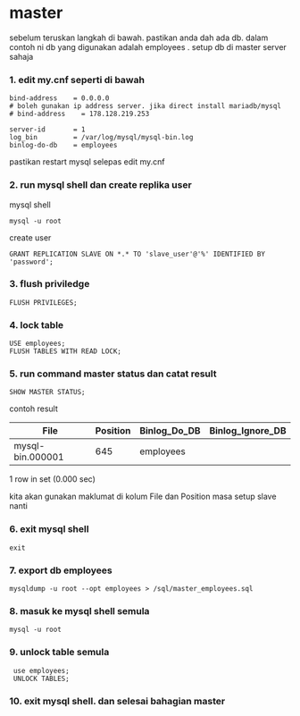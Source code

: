 # master

sebelum teruskan langkah di bawah. pastikan anda dah ada db. dalam contoh ni db yang digunakan adalah employees . setup db di master server sahaja

### 1. edit my.cnf seperti di bawah

```
bind-address    = 0.0.0.0
# boleh gunakan ip address server. jika direct install mariadb/mysql
# bind-address    = 178.128.219.253

server-id       = 1
log_bin         = /var/log/mysql/mysql-bin.log
binlog-do-db    = employees
```

pastikan restart mysql selepas edit my.cnf

### 2. run mysql shell dan create replika user

mysql shell
```
mysql -u root
```

create user
```
GRANT REPLICATION SLAVE ON *.* TO 'slave_user'@'%' IDENTIFIED BY 'password';
```

### 3. flush priviledge
```
FLUSH PRIVILEGES;
```

### 4. lock table
```
USE employees;
FLUSH TABLES WITH READ LOCK;
```

### 5. run command master status dan catat result 
```
SHOW MASTER STATUS;
```

contoh result

| File             | Position | Binlog_Do_DB | Binlog_Ignore_DB |
|------------------|----------|--------------|------------------|
| mysql-bin.000001 |      645 | employees    |                  |

1 row in set (0.000 sec)

kita akan gunakan maklumat di kolum File dan Position masa setup slave nanti

### 6. exit mysql shell
```
exit
```

### 7. export db employees
```
mysqldump -u root --opt employees > /sql/master_employees.sql
```

### 8. masuk ke mysql shell semula 
```
mysql -u root
```

### 9. unlock table semula
```
 use employees;
 UNLOCK TABLES;
```

### 10. exit mysql shell. dan selesai bahagian master

